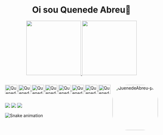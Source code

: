 <div align="center" >
  
<h1>Oi sou Quenede Abreu👋</h1>
</div>

<div align="center">
  <a href="https://github.com/quenedeabreu">
  <img height="180em" src="https://github-readme-stats.vercel.app/api?username=quenedeabreu&show_icons=true&theme=dark&title_color=42C920&border_color=42C920&include_all_commits=true&count_private=true"/>
  <img height="180em" src="https://github-readme-stats.vercel.app/api/top-langs/?username=quenedeabreu&layout=compact&langs_count=7&theme=dark&title_color=42C920&border_color=42C920"/>
</div>

  ##
     
<div style="display: inline_block">
  
  <img align="center" alt="QuenedeAbreu-HTML" height="30" width="40" src="https://user-images.githubusercontent.com/39633455/175752918-850984d8-7fd2-495c-84d0-39f8612cab0b.svg">
 <img align="center" alt="QuenedeAbreu-CSS" height="30" width="40" src="https://user-images.githubusercontent.com/39633455/175753064-c6d4e0b3-8148-4afb-8e82-7ed22365117d.svg">
 <img align="center" alt="QuenedeAbreu-JS" height="30" width="40" src="https://user-images.githubusercontent.com/39633455/175753251-35cf1280-3860-413d-9eec-ac50be8ed3be.svg">
 <img align="center" alt="QuenedeAbreu-JS" height="30" width="40" src="https://user-images.githubusercontent.com/39633455/175753316-d0cbe131-3b3c-4adf-a620-28a373d67669.svg">
 <img align="center" alt="QuenedeAbreu-React" height="30" width="40" src="https://user-images.githubusercontent.com/39633455/175752827-e636dee3-583f-4379-aec5-2e3135f831bf.svg">
  <img align="center" alt="QuenedeAbreu-NodeJs" height="30" width="40" src="https://user-images.githubusercontent.com/39633455/175753401-4528c2bf-4120-4314-a263-3e5bd86d0919.svg">
  <img align="center" alt="QuenedeAbreu-Docker" height="30" width="40" src="https://user-images.githubusercontent.com/39633455/175755241-b45bc791-843c-4d4b-b823-61060c931240.svg">
  <img align="center" alt="QuenedeAbreu-Git" height="30" width="40" src="https://user-images.githubusercontent.com/39633455/175755261-feb75198-0aed-4754-acf0-b1e6bd7d206e.svg">
   <img align="right" alt="QuenedeAbreu-pic" height="150" style="border-radius:50px;" src="https://i.giphy.com/media/gh0RRgkTXedvF0pDc0/giphy.webp">
</div>
  
  ##
  
  <div> 
  <a href="https://www.linkedin.com/in/quenede-abreu-928693203/" target="_blank"><img src="https://img.shields.io/badge/LinkedIn-0077B5?style=for-the-badge&logo=linkedin&logoColor=white" target="_blank"></a>
    <a href="https://www.facebook.com/quenede.abreu" target="_blank"><img src="https://img.shields.io/badge/Facebook-1877F2?style=for-the-badge&logo=facebook&logoColor=white" target="_blank"></a>
 <a href = "mailto:quenede.in@gmail.com"><img src="https://img.shields.io/badge/-Gmail-%23333?style=for-the-badge&logo=gmail&logoColor=white" target="_blank"></a>
    
  ![Snake animation](https://github.com/quenedeabreu/quenedeabreu/blob/output/github-contribution-grid-snake.svg)
 
</div>
  
